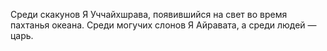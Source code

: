 Среди скакунов Я Уччайхшрава, появившийся на свет во время пахтанья океана. Среди могучих слонов Я Айравата, а среди людей — царь.